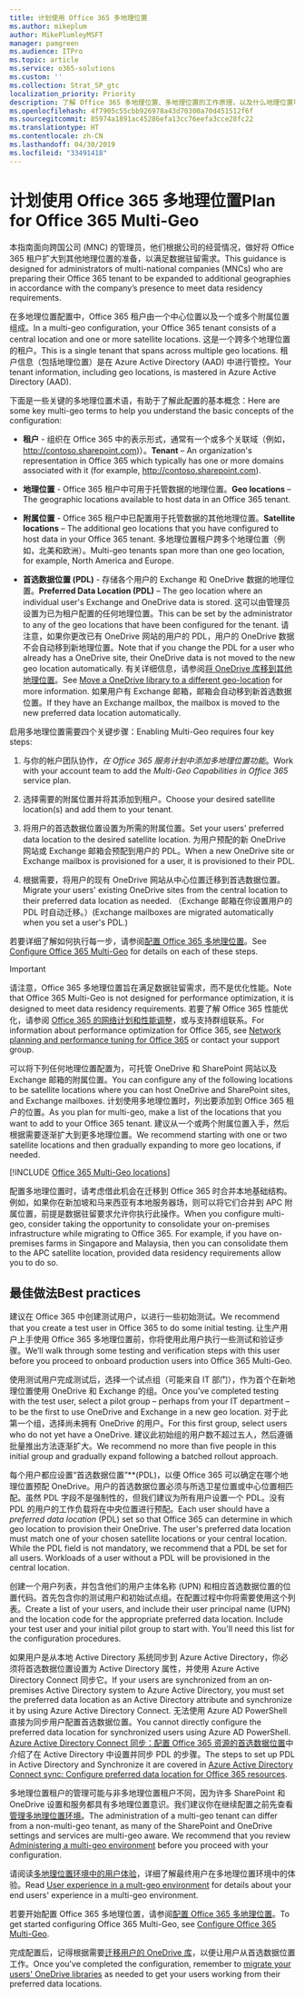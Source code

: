 ```yaml
---
title: 计划使用 Office 365 多地理位置
ms.author: mikeplum
author: MikePlumleyMSFT
manager: pamgreen
ms.audience: ITPro
ms.topic: article
ms.service: o365-solutions
ms.custom: ''
ms.collection: Strat_SP_gtc
localization_priority: Priority
description: 了解 Office 365 多地理位置、多地理位置的工作原理，以及什么地理位置可用于数据存储。
ms.openlocfilehash: 4f7905c55cbb926978a43d70300a70d451512f6f
ms.sourcegitcommit: 85974a1891ac45286efa13cc76eefa3cce28fc22
ms.translationtype: HT
ms.contentlocale: zh-CN
ms.lasthandoff: 04/30/2019
ms.locfileid: "33491418"
---
```

# <a name="plan-for-office-365-multi-geo"></a><span data-ttu-id="47267-103">计划使用 Office 365 多地理位置</span><span class="sxs-lookup"><span data-stu-id="47267-103">Plan for Office 365 Multi-Geo</span></span>

<span data-ttu-id="47267-104">本指南面向跨国公司 (MNC) 的管理员，他们根据公司的经营情况，做好将 Office 365 租户扩大到其他地理位置的准备，以满足数据驻留需求。</span><span class="sxs-lookup"><span data-stu-id="47267-104">This guidance is designed for administrators of multi-national companies (MNCs) who are preparing their Office 365 tenant to be expanded to additional geographies in accordance with the company’s presence to meet data residency requirements.</span></span>

<span data-ttu-id="47267-105">在多地理位置配置中，Office 365 租户由一个中心位置以及一个或多个附属位置组成。</span><span class="sxs-lookup"><span data-stu-id="47267-105">In a multi-geo configuration, your Office 365 tenant consists of a central location and one or more satellite locations.</span></span> <span data-ttu-id="47267-106">这是一个跨多个地理位置的租户。</span><span class="sxs-lookup"><span data-stu-id="47267-106">This is a single tenant that spans across multiple geo locations.</span></span> <span data-ttu-id="47267-107">租户信息（包括地理位置）是在 Azure Active Directory (AAD) 中进行管控。</span><span class="sxs-lookup"><span data-stu-id="47267-107">Your tenant information, including geo locations, is mastered in Azure Active Directory (AAD).</span></span>

<span data-ttu-id="47267-108">下面是一些关键的多地理位置术语，有助于了解此配置的基本概念：</span><span class="sxs-lookup"><span data-stu-id="47267-108">Here are some key multi-geo terms to help you understand the basic concepts of the configuration:</span></span>

-   <span data-ttu-id="47267-109">**租户** - 组织在 Office 365 中的表示形式，通常有一个或多个关联域（例如，http://contoso.sharepoint.com)）。</span><span class="sxs-lookup"><span data-stu-id="47267-109">**Tenant** – An organization's representation in Office 365 which typically has one or more domains associated with it (for example, http://contoso.sharepoint.com).</span></span> 

-   <span data-ttu-id="47267-110">**地理位置** - Office 365 租户中可用于托管数据的地理位置。</span><span class="sxs-lookup"><span data-stu-id="47267-110">**Geo locations** – The geographic locations available to host data in an Office 365 tenant.</span></span>

-   <span data-ttu-id="47267-111">**附属位置** - Office 365 租户中已配置用于托管数据的其他地理位置。</span><span class="sxs-lookup"><span data-stu-id="47267-111">**Satellite locations** – The additional geo locations that you have configured to host data in your Office 365 tenant.</span></span> <span data-ttu-id="47267-112">多地理位置租户跨多个地理位置（例如，北美和欧洲）。</span><span class="sxs-lookup"><span data-stu-id="47267-112">Multi-geo tenants span more than one geo location, for example, North America and Europe.</span></span>

-   <span data-ttu-id="47267-113">**首选数据位置 (PDL)** - 存储各个用户的 Exchange 和 OneDrive 数据的地理位置。</span><span class="sxs-lookup"><span data-stu-id="47267-113">**Preferred Data Location (PDL)** – The geo location where an individual user's Exchange and OneDrive data is stored.</span></span> <span data-ttu-id="47267-114">这可以由管理员设置为已为租户配置的任何地理位置。</span><span class="sxs-lookup"><span data-stu-id="47267-114">This can be set by the administrator to any of the geo locations that have been configured for the tenant.</span></span> <span data-ttu-id="47267-115">请注意，如果你更改已有 OneDrive 网站的用户的 PDL，用户的 OneDrive 数据不会自动移到新地理位置。</span><span class="sxs-lookup"><span data-stu-id="47267-115">Note that if you change the PDL for a user who already has a OneDrive site, their OneDrive data is not moved to the new geo location automatically.</span></span> <span data-ttu-id="47267-116">有关详细信息，请参阅[将 OneDrive 库移到其他地理位置](move-onedrive-between-geo-locations.md)。</span><span class="sxs-lookup"><span data-stu-id="47267-116">See [Move a OneDrive library to a different geo-location](move-onedrive-between-geo-locations.md) for more information.</span></span> <span data-ttu-id="47267-117">如果用户有 Exchange 邮箱，邮箱会自动移到新首选数据位置。</span><span class="sxs-lookup"><span data-stu-id="47267-117">If they have an Exchange mailbox, the mailbox is moved to the new preferred data location automatically.</span></span>

<span data-ttu-id="47267-118">启用多地理位置需要四个关键步骤：</span><span class="sxs-lookup"><span data-stu-id="47267-118">Enabling Multi-Geo requires four key steps:</span></span>

1.  <span data-ttu-id="47267-119">与你的帐户团队协作，_在 Office 365 服务计划中添加多地理位置功能_。</span><span class="sxs-lookup"><span data-stu-id="47267-119">Work with your account team to add the _Multi-Geo Capabilities in Office 365_ service plan.</span></span>

2.  <span data-ttu-id="47267-120">选择需要的附属位置并将其添加到租户。</span><span class="sxs-lookup"><span data-stu-id="47267-120">Choose your desired satellite location(s) and add them to your tenant.</span></span>

3.  <span data-ttu-id="47267-121">将用户的首选数据位置设置为所需的附属位置。</span><span class="sxs-lookup"><span data-stu-id="47267-121">Set your users' preferred data location to the desired satellite location.</span></span> <span data-ttu-id="47267-122">为用户预配的新 OneDrive 网站或 Exchange 邮箱会预配到用户的 PDL。</span><span class="sxs-lookup"><span data-stu-id="47267-122">When a new OneDrive site or Exchange mailbox is provisioned for a user, it is provisioned to their PDL.</span></span>

4.  <span data-ttu-id="47267-123">根据需要，将用户的现有 OneDrive 网站从中心位置迁移到首选数据位置。</span><span class="sxs-lookup"><span data-stu-id="47267-123">Migrate your users' existing OneDrive sites from the central location to their preferred data location as needed.</span></span> <span data-ttu-id="47267-124">（Exchange 邮箱在你设置用户的 PDL 时自动迁移。）</span><span class="sxs-lookup"><span data-stu-id="47267-124">(Exchange mailboxes are migrated automatically when you set a user's PDL.)</span></span>

<span data-ttu-id="47267-125">若要详细了解如何执行每一步，请参阅[配置 Office 365 多地理位置](multi-geo-tenant-configuration.md)。</span><span class="sxs-lookup"><span data-stu-id="47267-125">See [Configure Office 365 Multi-Geo](multi-geo-tenant-configuration.md) for details on each of these steps.</span></span>

> [!IMPORTANT]
> <span data-ttu-id="47267-126">请注意，Office 365 多地理位置旨在满足数据驻留需求，而不是优化性能。</span><span class="sxs-lookup"><span data-stu-id="47267-126">Note that Office 365 Multi-Geo is not designed for performance optimization, it is designed to meet data residency requirements.</span></span> <span data-ttu-id="47267-127">若要了解 Office 365 性能优化，请参阅 [Office 365 的网络计划和性能调整](https://support.office.com/article/e5f1228c-da3c-4654-bf16-d163daee8848)，或与支持群组联系。</span><span class="sxs-lookup"><span data-stu-id="47267-127">For information about performance optimization for Office 365, see [Network planning and performance tuning for Office 365](https://support.office.com/article/e5f1228c-da3c-4654-bf16-d163daee8848) or contact your support group.</span></span>

<span data-ttu-id="47267-128">可以将下列任何地理位置配置为，可托管 OneDrive 和 SharePoint 网站以及 Exchange 邮箱的附属位置。</span><span class="sxs-lookup"><span data-stu-id="47267-128">You can configure any of the following locations to be satellite locations where you can host OneDrive and SharePoint sites, and Exchange mailboxes.</span></span> <span data-ttu-id="47267-129">计划使用多地理位置时，列出要添加到 Office 365 租户的位置。</span><span class="sxs-lookup"><span data-stu-id="47267-129">As you plan for multi-geo, make a list of the locations that you want to add to your Office 365 tenant.</span></span> <span data-ttu-id="47267-130">建议从一个或两个附属位置入手，然后根据需要逐渐扩大到更多地理位置。</span><span class="sxs-lookup"><span data-stu-id="47267-130">We recommend starting with one or two satellite locations and then gradually expanding to more geo locations, if needed.</span></span>

[!INCLUDE [Office 365 Multi-Geo locations](includes/office-365-multi-geo-locations.md)]

<span data-ttu-id="47267-p108">配置多地理位置时，请考虑借此机会在迁移到 Office 365 时合并本地基础结构。例如，如果你在新加坡和马来西亚有本地服务器场，则可以将它们合并到 APC 附属位置，前提是数据驻留要求允许你执行此操作。</span><span class="sxs-lookup"><span data-stu-id="47267-p108">When you configure multi-geo, consider taking the opportunity to consolidate your on-premises infrastructure while migrating to Office 365. For example, if you have on-premises farms in Singapore and Malaysia, then you can consolidate them to the APC satellite location, provided data residency requirements allow you to do so.</span></span>

## <a name="best-practices"></a><span data-ttu-id="47267-133">最佳做法</span><span class="sxs-lookup"><span data-stu-id="47267-133">Best practices</span></span>

<span data-ttu-id="47267-134">建议在 Office 365 中创建测试用户，以进行一些初始测试。</span><span class="sxs-lookup"><span data-stu-id="47267-134">We recommend that you create a test user in Office 365 to do some initial testing.</span></span> <span data-ttu-id="47267-135">让生产用户上手使用 Office 365 多地理位置前，你将使用此用户执行一些测试和验证步骤。</span><span class="sxs-lookup"><span data-stu-id="47267-135">We’ll walk through some testing and verification steps with this user before you proceed to onboard production users into Office 365 Multi-Geo.</span></span>

<span data-ttu-id="47267-136">使用测试用户完成测试后，选择一个试点组（可能来自 IT 部门），作为首个在新地理位置使用 OneDrive 和 Exchange 的组。</span><span class="sxs-lookup"><span data-stu-id="47267-136">Once you’ve completed testing with the test user, select a pilot group – perhaps from your IT department – to be the first to use OneDrive and Exchange in a new geo location.</span></span> <span data-ttu-id="47267-137">对于此第一个组，选择尚未拥有 OneDrive 的用户。</span><span class="sxs-lookup"><span data-stu-id="47267-137">For this first group, select users who do not yet have a OneDrive.</span></span> <span data-ttu-id="47267-138">建议此初始组的用户数不超过五人，然后遵循批量推出方法逐渐扩大。</span><span class="sxs-lookup"><span data-stu-id="47267-138">We recommend no more than five people in this initial group and gradually expand following a batched rollout approach.</span></span>

<span data-ttu-id="47267-p111">每个用户都应设置“首选数据位置”\*\*(PDL)，以便 Office 365 可以确定在哪个地理位置预配 OneDrive。用户的首选数据位置必须与所选卫星位置或中心位置相匹配。虽然 PDL 字段不是强制性的，但我们建议为所有用户设置一个 PDL。没有 PDL 的用户的工作负载将在中央位置进行预配。</span><span class="sxs-lookup"><span data-stu-id="47267-p111">Each user should have a *preferred data location* (PDL) set so that Office 365 can determine in which geo location to provision their OneDrive. The user's preferred data location must match one of your chosen satellite locations or your central location. While the PDL field is not mandatory, we recommend that a PDL be set for all users. Workloads of a user without a PDL will be provisioned in the central location.</span></span>

<span data-ttu-id="47267-p112">创建一个用户列表，并包含他们的用户主体名称 (UPN) 和相应首选数据位置的位置代码。首先包含你的测试用户和初始试点组。在配置过程中你将需要使用这个列表。</span><span class="sxs-lookup"><span data-stu-id="47267-p112">Create a list of your users, and include their user principal name (UPN) and the location code for the appropriate preferred data location. Include your test user and your initial pilot group to start with. You'll need this list for the configuration procedures.</span></span>

<span data-ttu-id="47267-146">如果用户是从本地 Active Directory 系统同步到 Azure Active Directory，你必须将首选数据位置设置为 Active Directory 属性，并使用 Azure Active Directory Connect 同步它。</span><span class="sxs-lookup"><span data-stu-id="47267-146">If your users are synchronized from an on-premises Active Directory system to Azure Active Directory, you must set the preferred data location as an Active Directory attribute and synchronize it by using Azure Active Directory Connect.</span></span> <span data-ttu-id="47267-147">无法使用 Azure AD PowerShell 直接为同步用户配置首选数据位置。</span><span class="sxs-lookup"><span data-stu-id="47267-147">You cannot directly configure the preferred data location for synchronized users using Azure AD PowerShell.</span></span> <span data-ttu-id="47267-148">[Azure Active Directory Connect 同步：配置 Office 365 资源的首选数据位置](https://docs.microsoft.com/zh-CN/azure/active-directory/connect/active-directory-aadconnectsync-feature-preferreddatalocation)中介绍了在 Active Directory 中设置并同步 PDL 的步骤。</span><span class="sxs-lookup"><span data-stu-id="47267-148">The steps to set up PDL in Active Directory and Synchronize it are covered in [Azure Active Directory Connect sync: Configure preferred data location for Office 365 resources](https://docs.microsoft.com/zh-CN/azure/active-directory/connect/active-directory-aadconnectsync-feature-preferreddatalocation).</span></span>

<span data-ttu-id="47267-p114">多地理位置租户的管理可能与非多地理位置租户不同，因为许多 SharePoint 和 OneDrive 设置和服务都具有多地理位置意识。我们建议你在继续配置之前先查看[管理多地理位置环境](administering-a-multi-geo-environment.md)。</span><span class="sxs-lookup"><span data-stu-id="47267-p114">The administration of a multi-geo tenant can differ from a non-multi-geo tenant, as many of the SharePoint and OneDrive settings and services are multi-geo aware. We recommend that you review [Administering a multi-geo environment](administering-a-multi-geo-environment.md) before you proceed with your configuration.</span></span>

<span data-ttu-id="47267-151">请阅读[多地理位置环境中的用户体验](multi-geo-user-experience.md)，详细了解最终用户在多地理位置环境中的体验。</span><span class="sxs-lookup"><span data-stu-id="47267-151">Read [User experience in a mult-geo environment](multi-geo-user-experience.md) for details about your end users' experience in a multi-geo environment.</span></span>

<span data-ttu-id="47267-152">若要开始配置 Office 365 多地理位置，请参阅[配置 Office 365 多地理位置](multi-geo-tenant-configuration.md)。</span><span class="sxs-lookup"><span data-stu-id="47267-152">To get started configuring Office 365 Multi-Geo, see [Configure Office 365 Multi-Geo](multi-geo-tenant-configuration.md).</span></span>

<span data-ttu-id="47267-153">完成配置后，记得根据需要[迁移用户的 OneDrive 库](move-onedrive-between-geo-locations.md)，以便让用户从首选数据位置工作。</span><span class="sxs-lookup"><span data-stu-id="47267-153">Once you've completed the configuration, remember to [migrate your users' OneDrive libraries](move-onedrive-between-geo-locations.md) as needed to get your users working from their preferred data locations.</span></span>

